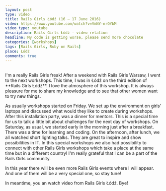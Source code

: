 ```yaml
---
layout: post
type: video
title: Rails Girls Łódź (16 – 17 June 2016)
video: https://www.youtube.com/watch?v=VmNY-nrOYbM
video_type: youtube
description: Rails Girls Łódź - video relation
headline: My code is getting worse, please send more chocolate
categories: [workshops]
tags: [Rails Girls, Ruby on Rails]
place: Łódź
comments: true
---
```


<br>
I'm a really Rails Girls freak! After a weekend with Rails Girls Warsaw, I went to the next workshops. This time, I was in Łódź on the third edition of **Rails Girls Łódź**. I love the atmosphere of this workshop. It is always pleasure for me to share my knowledge and to see that other women want to try new things.

As usually workshops started on Friday. We set up the environment on girls' laptops and discussed what would they like to create during workshops. After this installation party, was a dinner for mentors. This is a special time for us to talk a little bit about challenges for the next day of workshops. On Saturday, as usual, we started early in the morning just after a breakfast. There was a time for learning and coding. On the afternoon, after lunch, we all watched short lighting talks. They are great to inspire and show possibilities in IT. In this special workshops we also had possibility to connect with other Rails Girls workshops which take a place at the same time but in a different country! I'm really grateful that I can be a part of the Rails Girls community.

In this year there will be even more Rails Girls events where I will appear. And one of them will be a very special one, so stay tune!

In meantime, you an watch video from Rails Girls Łódź. Bye!

